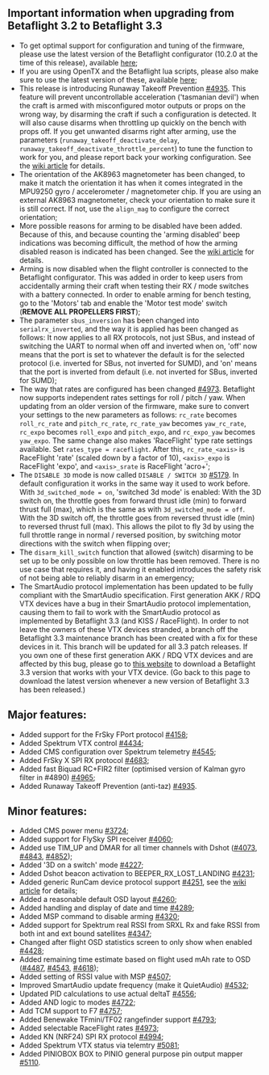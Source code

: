 ## Important information when upgrading from Betaflight 3.2 to Betaflight 3.3

- To get optimal support for configuration and tuning of the firmware, please use the latest version of the Betaflight configurator (10.2.0 at the time of this release), available [here](https://github.com/betaflight/betaflight-configurator/releases);
- If you are using OpenTX and the Betaflight lua scripts, please also make sure to use the latest version of these, available [here](https://github.com/betaflight/betaflight-tx-lua-scripts/releases);
- This release is introducing Runaway Takeoff Prevention [#4935](https://github.com/betaflight/betaflight/pull/4935). This feature will prevent uncontrollable acceleration ('tasmanian devil') when the craft is armed with misconfigured motor outputs or props on the wrong way, by disarming the craft if such a configuration is detected. It will also cause disarms when throttling up quickly on the bench with props off. If you get unwanted disarms right after arming, use the parameters (`runaway_takeoff_deactivate_delay`, `runaway_takeoff_deactivate_throttle_percent`) to tune the function to work for you, and please report back your working configuration. See the [wiki article](https://github.com/betaflight/betaflight/wiki/Runaway-Takeoff-Prevention) for details.
- The orientation of the AK8963 magnetometer has been changed, to make it match the orientation it has when it comes integrated in the MPU9250 gyro / accelerometer / magnetometer chip. If you are using an external AK8963 magnetometer, check your orientation to make sure it is still correct. If not, use the `align_mag` to configure the correct orientation;
- More possible reasons for arming to be disabled have been added. Because of this, and because counting the 'arming disabled' beep indications was becoming difficult, the method of how the arming disabled reason is indicated has been changed. See the [wiki article](https://github.com/betaflight/betaflight/wiki/Arming-Sequence-&-Safety#arming-prevention) for details.
- Arming is now disabled when the flight controller is connected to the Betaflight configurator. This was added in order to keep users from accidentally arming their craft when testing their RX / mode switches with a battery connected. In order to enable arming for bench testing, go to the 'Motors' tab and enable the 'Motor test mode' switch (**REMOVE ALL PROPELLERS FIRST**);
- The parameter `sbus_inversion` has been changed into `serialrx_inverted`, and the way it is applied has been changed as follows: It now applies to all RX protocols, not just SBus, and instead of switching the UART to normal when off and inverted when on, 'off' now means that the port is set to whatever the default is for the selected protocol (i.e. inverted for SBus, not inverted for SUMD), and 'on' means that the port is inverted from default (i.e. not inverted for SBus, inverted for SUMD);
- The way that rates are configured has been changed [#4973](https://github.com/betaflight/betaflight/pull/4973). Betaflight now supports independent rates settings for roll / pitch / yaw. When updating from an older version of the firmware, make sure to convert your settings to the new parameters as follows: `rc_rate` becomes `roll_rc_rate` and `pitch_rc_rate`, `rc_rate_yaw` becomes `yaw_rc_rate`, `rc_expo` becomes `roll_expo` and `pitch_expo`, and `rc_expo_yaw` becomes `yaw_expo`. The same change also makes 'RaceFlight' type rate settings available. Set `rates_type = raceflight`. After this, `rc_rate_<axis>` is RaceFlight 'rate' (scaled down by a factor of 10), `<axis>_expo` is RaceFlight 'expo', and `<axis>_srate` is RaceFlight 'acro+';
- The `DISABLE 3D` mode is now called `DISABLE / SWITCH 3D` [#5179](https://github.com/betaflight/betaflight/pull/5179). In default configuration it works in the same way it used to work before. With `3d_switched_mode = on`, 'switched 3d mode' is enabled: With the 3D switch on, the throttle goes from forward thrust idle (min) to forward thrust full (max), which is the same as with `3d_switched_mode = off`. With the 3D switch off, the throttle goes from reversed thrust idle (min) to reversed thrust full (max). This allows the pilot to fly 3d by using the full throttle range in normal / reversed position, by switching motor directions with the switch when flipping over;
- The `disarm_kill_switch` function that allowed (switch) disarming to be set up to be only possible on low throttle has been removed. There is no use case that requires it, and having it enabled introduces the safety risk of not being able to reliably disarm in an emergency;
- The SmartAudio protocol implementation has been updated to be fully compliant with the SmartAudio specification. First generation AKK / RDQ VTX devices have a bug in their SmartAudio protocol implementation, causing them to fail to work with the SmartAudio protocol as implemented by Betaflight 3.3 (and KISS / RaceFlight). In order to not leave the owners of these VTX devices stranded, a branch off the Betaflight 3.3 maintenance branch has been created with a fix for these devices in it. This branch will be updated for all 3.3 patch releases. If you own one of these first generation AKK / RDQ VTX devices and are affected by this bug, please go to [this website](https://ci.betaflight.tech/job/Betaflight%20Maintenance%203.3%20%28AKK%20-%20RDQ%20VTX%20Patch%29/lastSuccessfulBuild/artifact/obj/) to download a Betaflight 3.3 version that works with your VTX device. (Go back to this page to download the latest version whenever a new version of Betaflight 3.3 has been released.)

## Major features:

- Added support for the FrSky FPort protocol [#4158](https://github.com/betaflight/betaflight/pull/4158);
- Added Spektrum VTX control [#4434](https://github.com/betaflight/betaflight/pull/4434);
- Added CMS configuration over Spektrum telemetry [#4545](https://github.com/betaflight/betaflight/pull/4545);
- Added FrSky X SPI RX protocol [#4683](https://github.com/betaflight/betaflight/pull/4683);
- Added fast Biquad RC+FIR2 filter (optimised version of Kalman gyro filter in #4890) [#4965](https://github.com/betaflight/betaflight/pull/4965);
- Added Runaway Takeoff Prevention (anti-taz) [#4935](https://github.com/betaflight/betaflight/pull/4935).

## Minor features:

- Added CMS power menu [#3724](https://github.com/betaflight/betaflight/pull/3724);
- Added support for FlySky SPI receiver [#4060](https://github.com/betaflight/betaflight/pull/4060);
- Added use TIM_UP and DMAR for all timer channels with Dshot ([#4073](https://github.com/betaflight/betaflight/pull/4073), [#4843](https://github.com/betaflight/betaflight/pull/4843), [#4852](https://github.com/betaflight/betaflight/pull/4852));
- Added '3D on a switch' mode [#4227](https://github.com/betaflight/betaflight/pull/4227);
- Added Dshot beacon activation to BEEPER_RX_LOST_LANDING [#4231](https://github.com/betaflight/betaflight/pull/4231);
- Added generic RunCam device protocol support [#4251](https://github.com/betaflight/betaflight/pull/4251), see the [wiki article](https://github.com/betaflight/betaflight/wiki/RunCam-Device-Protocol) for details;
- Added a reasonable default OSD layout [#4260](https://github.com/betaflight/betaflight/pull/4260);
- Added handling and display of date and time [#4289](https://github.com/betaflight/betaflight/pull/4289);
- Added MSP command to disable arming [#4320](https://github.com/betaflight/betaflight/pull/4320);
- Added support for Spektrum real RSSI from SRXL Rx and fake RSSI from both int and ext bound satellites [#4347](https://github.com/betaflight/betaflight/pull/4347);
- Changed after flight OSD statistics screen to only show when enabled [#4428](https://github.com/betaflight/betaflight/pull/4428);
- Added remaining time estimate based on flight used mAh rate to OSD ([#4487](https://github.com/betaflight/betaflight/pull/4487), [#4543](https://github.com/betaflight/betaflight/pull/4543), [#4618](https://github.com/betaflight/betaflight/pull/4618));
- Added setting of RSSI value with MSP [#4507](https://github.com/betaflight/betaflight/pull/4507);
- Improved SmartAudio update frequency (make it QuietAudio) [#4532](https://github.com/betaflight/betaflight/pull/4532);
- Updated PID calculations to use actual deltaT [#4556](https://github.com/betaflight/betaflight/pull/4556);
- Added AND logic to modes [#4722](https://github.com/betaflight/betaflight/pull/4722);
- Add TCM support to F7 [#4757](https://github.com/betaflight/betaflight/pull/4757);
- Added Benewake TFmini/TF02 rangefinder support [#4793](https://github.com/betaflight/betaflight/pull/4793);
- Added selectable RaceFlight rates [#4973](https://github.com/betaflight/betaflight/pull/4973);
- Added KN (NRF24) SPI RX protocol [#4994](https://github.com/betaflight/betaflight/pull/4994);
- Added Spektrum VTX status via telemtry [#5081](https://github.com/betaflight/betaflight/pull/5081);
- Added PINIOBOX BOX to PINIO general purpose pin output mapper [#5110](https://github.com/betaflight/betaflight/pull/5110).
